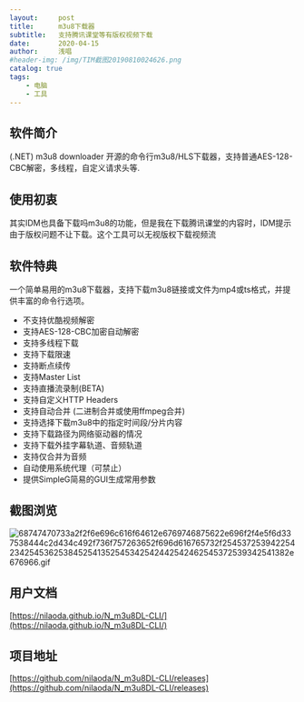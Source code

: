 ```yaml
---
layout:     post
title:      m3u8下载器 
subtitle:   支持腾讯课堂等有版权视频下载
date:       2020-04-15
author:     浅唱
#header-img: /img/TIM截图20190810024626.png
catalog: true
tags:
    - 电脑
    - 工具
---
```



## 软件简介
(.NET) m3u8 downloader 开源的命令行m3u8/HLS下载器，支持普通AES-128-CBC解密，多线程，自定义请求头等.  

## 使用初衷
其实IDM也具备下载吗m3u8的功能，但是我在下载腾讯课堂的内容时，IDM提示由于版权问题不让下载。这个工具可以无视版权下载视频流

## 软件特典
一个简单易用的m3u8下载器，支持下载m3u8链接或文件为mp4或ts格式，并提供丰富的命令行选项。  
  
+ 不支持优酷视频解密
+ 支持AES-128-CBC加密自动解密
+ 支持多线程下载
+ 支持下载限速
+ 支持断点续传
+ 支持Master List
+ 支持直播流录制(BETA)
+ 支持自定义HTTP Headers
+ 支持自动合并 (二进制合并或使用ffmpeg合并)
+ 支持选择下载m3u8中的指定时间段/分片内容
+ 支持下载路径为网络驱动器的情况
+ 支持下载外挂字幕轨道、音频轨道
+ 支持仅合并为音频
+ 自动使用系统代理（可禁止）
+ 提供SimpleG简易的GUI生成常用参数

## 截图浏览
![68747470733a2f2f6e696c616f64612e6769746875622e696f2f4e5f6d337538444c2d434c492f736f757263652f696d616765732f2545372539422542342545362538452541352545342542442542462545372539342541382e676966.gif](https://cdn.jsdelivr.net/gh/qcnhy/img/68747470733a2f2f6e696c616f64612e6769746875622e696f2f4e5f6d337538444c2d434c492f736f757263652f696d616765732f2545372539422542342545362538452541352545342542442542462545372539342541382e676966.gif)

## 用户文档
[https://nilaoda.github.io/N_m3u8DL-CLI/](https://nilaoda.github.io/N_m3u8DL-CLI/)

## 项目地址
[https://github.com/nilaoda/N_m3u8DL-CLI/releases](https://github.com/nilaoda/N_m3u8DL-CLI/releases)

      
